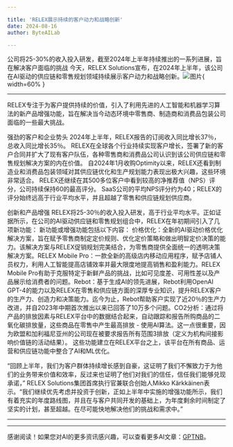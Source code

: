 ```yaml
---

title: 'RELEX展示持续的客户动力和战略创新'
date: 2024-08-16
author: ByteAILab

---
```


公司将25-30%的收入投入研发，截至2024年上半年持续推出的一系列进展，旨在解决客户面临的挑战
今天，RELEX Solutions宣布，在2024年上半年，该公司在AI驱动的供应链和零售规划领域持续展示客户动力和战略创新。![图片](https://ai-techpark.com/wp-content/uploads/2024/08/RELEX-Demonstrates-960x540.jpg){ width=60% }

---
RELEX专注于为客户提供持续的价值，引入了利用先进的人工智能和机器学习算法的新产品增强功能，旨在解决当今动态环境中零售商、制造商和消费品包装公司面临的一些最大挑战。

强劲的客户和企业势头
2024年上半年，RELEX报告的订阅收入同比增长37％，总收入同比增长35％。
RELEX在全球各个行业持续实现客户增长，签署了新的客户合同并扩大了现有客户队伍，各种零售商和消费品公司认识到该公司供应链和零售规划解决方案的内在价值。
自2024年1月收购Optimity以来，RELEX还看到制造业和消费品包装领域对其供应链优化和生产规划能力表现出极大兴趣，这些环境非常适合。
RELEX还继续在其500多位客户中看到较高的净推荐值（NPS）评分，公司持续保持60的最高评分。 SaaS公司的平均NPS评分约为40；RELEX的评分始终远高于行业平均水平，并且超越了零售和供应链规划供应商。

创新和产品增强
RELEX将25-30％的收入投入研发，高于行业平均水平。正如证据所示，在公司的AI驱动供应链和零售规划组合中，RELEX在年初期间引入了几项新功能：
新功能或增强功能包括以下内容：
价格优化：全新的AI驱动价格优化解决方案，旨在赋予零售商制定定价规则、优化定价策略和做出明智定价决策的能力。该解决方案与RELEX促销规划完美结合，为零售商提供全面统一的透明决策解决方案。RELEX Mobile Pro：一款全新的高级店内移动应用程序，赋予店铺人员权力，利用人工智能提高店铺效率并最大限度地提高销售和盈利能力。RELEX Mobile Pro有助于克服特定于新鲜产品的挑战，比如可见度差、可用性差以及产品展示给消费者的问题。Rebot：基于生成AI的领先进展，Rebot利用OpenAI GPT-4的能力以及RELEX在零售和供应链方面的深厚专业知识，提升RELEX客户的生产力、创造力和决策能力。迄今为止，Rebot帮助客户实现了近20％的生产力改进，并自2023年中期首次推出以来已回答了10万多个问题。CO2分析：通过将产品的排放因素与RELEX平台中的数据结合起来，自动跟踪和报告所购商品的二氧化碳排放量，这些商品在零售中产生最高排放 - 使用AI算法。这一点很重要，因为欧盟和加利福尼亚州的公司现在被要求报告所有范围3排放（定义为机构间接影响价值链的活动结果）。
这些功能建立在RELEX平台之上，该平台在所有商品、运营和供应链功能中整合了AI和ML优化。

“回顾上半年，我们为客户群体持续增长感到自豪，这证明了我们不懈致力于为他们的业务带来价值和效率，反过来也证明了他们对我们的信任，信任我们能够兑现承诺，” RELEX Solutions集团首席执行官兼联合创始人Mikko Kärkkäinen表示。“我们继续优先考虑并投资于创新，正如上半年中实施的增强功能所示，我们有着充实的年度路线图，并且在与客户共同开发的基础上，为年度剩余时间制定了坚实的计划，甚至超越。在尽可能快地解决他们的挑战和需求中。”

---
---
感谢阅读！如果您对AI的更多资讯感兴趣，可以查看更多AI文章：[GPTNB](https://gptnb.com)。
